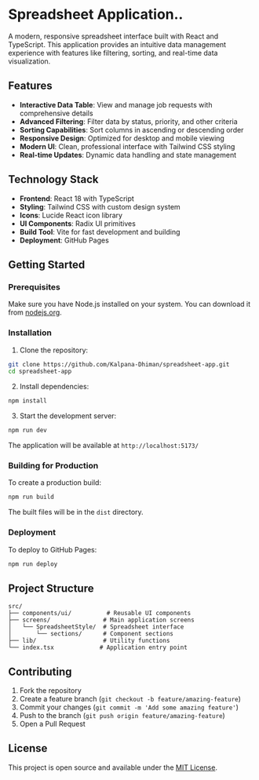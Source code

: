 # Spreadsheet Application..

A modern, responsive spreadsheet interface built with React and TypeScript. This application provides an intuitive data management experience with features like filtering, sorting, and real-time data visualization.

## Features

- **Interactive Data Table**: View and manage job requests with comprehensive details
- **Advanced Filtering**: Filter data by status, priority, and other criteria
- **Sorting Capabilities**: Sort columns in ascending or descending order
- **Responsive Design**: Optimized for desktop and mobile viewing
- **Modern UI**: Clean, professional interface with Tailwind CSS styling
- **Real-time Updates**: Dynamic data handling and state management

## Technology Stack

- **Frontend**: React 18 with TypeScript
- **Styling**: Tailwind CSS with custom design system
- **Icons**: Lucide React icon library
- **UI Components**: Radix UI primitives
- **Build Tool**: Vite for fast development and building
- **Deployment**: GitHub Pages

## Getting Started

### Prerequisites

Make sure you have Node.js installed on your system. You can download it from [nodejs.org](https://nodejs.org/).

### Installation

1. Clone the repository:
```bash
git clone https://github.com/Kalpana-Dhiman/spreadsheet-app.git
cd spreadsheet-app
```

2. Install dependencies:
```bash
npm install
```

3. Start the development server:
```bash
npm run dev
```

The application will be available at `http://localhost:5173/`

### Building for Production

To create a production build:

```bash
npm run build
```

The built files will be in the `dist` directory.

### Deployment

To deploy to GitHub Pages:

```bash
npm run deploy
```

## Project Structure

```
src/
├── components/ui/          # Reusable UI components
├── screens/               # Main application screens
│   └── SpreadsheetStyle/  # Spreadsheet interface
│       └── sections/      # Component sections
├── lib/                   # Utility functions
└── index.tsx             # Application entry point
```

## Contributing

1. Fork the repository
2. Create a feature branch (`git checkout -b feature/amazing-feature`)
3. Commit your changes (`git commit -m 'Add some amazing feature'`)
4. Push to the branch (`git push origin feature/amazing-feature`)
5. Open a Pull Request

## License

This project is open source and available under the [MIT License](LICENSE).
